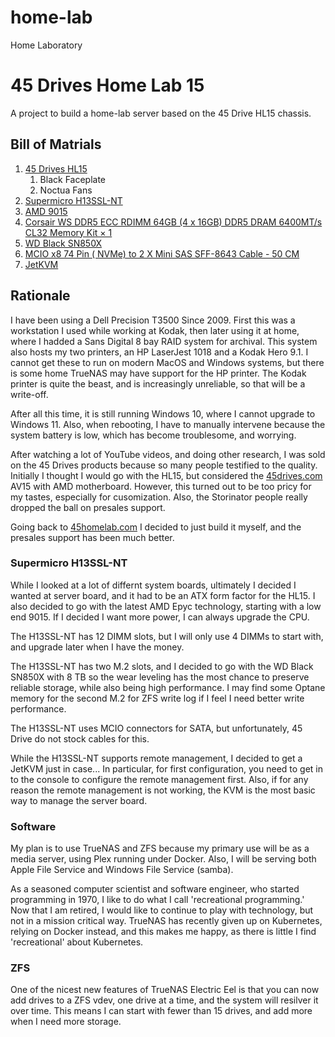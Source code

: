 # home-lab
Home Laboratory

# 45 Drives Home Lab 15

A project to build a home-lab server based on the 45 Drive HL15 chassis.

## Bill of Matrials

1. [45 Drives HL15](https://store.45homelab.com/configure/hl15)
   1. Black Faceplate
   2. Noctua Fans
2. [Supermicro H13SSL-NT](https://www.supermicro.com/en/products/motherboard/h13ssl-nt)
3. [AMD 9015](https://www.amd.com/en/products/processors/server/epyc/9005-series/amd-epyc-9015.html)
4. [Corsair WS DDR5 ECC RDIMM 64GB (4 x 16GB) DDR5 DRAM 6400MT/s CL32 Memory Kit × 1](https://www.corsair.com/ca/en/p/memory/cma64gx5m4b6400c32/ws-ddr5-ecc-rdimm-64gb-4-x-16gb-ddr5-dram-6400mt-s-cl32-memory-kit-cma64gx5m4b6400c32)
6. [WD Black SN850X](https://www.westerndigital.com/en-in/products/internal-drives/wd-black-sn850x-nvme-ssd?sku=WDS800T2XHE)
7. [MCIO x8 74 Pin ( NVMe) to 2 X Mini SAS SFF-8643 Cable - 50 CM](https://www.microsatacables.com/mcio-x8-74pin-nvme-to-2x-sff-8643-nvme-50-cm)
8. [JetKVM](https://www.kickstarter.com/projects/jetkvm/jetkvm) 

## Rationale

I have been using a Dell Precision T3500 Since 2009. First this was a workstation I used while working at Kodak,
then later using it at home, where I hadded a Sans Digital 8 bay RAID system for archival. This system also hosts
my two printers, an HP LaserJest 1018 and a Kodak Hero 9.1. I cannot get these to run on modern MacOS and Windows
systems, but there is some home TrueNAS may have support for the HP printer. The Kodak printer is quite the beast,
and is increasingly unreliable, so that will be a write-off.

After all this time, it is still running Windows 10, where I cannot upgrade to Windows 11. Also, when rebooting,
I have to manually intervene because the system battery is low, which has become troublesome, and worrying.

After watching a lot of YouTube videos, and doing other research, I was sold on the 45 Drives products because so
many people testified to the quality. Initially I thought I would go with the HL15, but considered the
[45drives.com](https://45drives.com) AV15 with AMD motherboard. However, this turned out to be too pricy for my tastes,
especially for cusomization. Also, the Storinator people really dropped the ball on presales support.

Going back to [45homelab.com](https://45homelab.com) I decided to just build it myself, and the presales support has
been much better.

### Supermicro H13SSL-NT

While I looked at a lot of differnt system boards, ultimately I decided I wanted at server board, and it had to be an
ATX form factor for the HL15. I also decided to go with the latest AMD Epyc technology, starting with a low end 9015.
If I decided I want more power, I can always upgrade the CPU.

The H13SSL-NT has 12 DIMM slots, but I will only use 4 DIMMs to start with, and upgrade later when I have the money.

The H13SSL-NT has two M.2 slots, and I decided to go with the WD Black SN850X with 8 TB so the wear leveling has the
most chance to preserve reliable storage, while also being high performance. I may find some Optane memory for the
second M.2 for ZFS write log if I feel I need better write performance.

The H13SSL-NT uses MCIO connectors for SATA, but unfortunately, 45 Drive do not stock cables for this.

While the H13SSL-NT supports remote management, I decided to get a JetKVM just in case... In particular, for first
configuration, you need to get in to the console to configure the remote management first. Also, if for any reason
the remote management is not working, the KVM is the most basic way to manage the server board.

### Software

My plan is to use TrueNAS and ZFS because my primary use will be as a media server, using Plex running under Docker.
Also, I will be serving both Apple File Service and Windows File Service (samba).

As a seasoned computer scientist and software engineer, who started programming in 1970, I like to do what I call
'recreational programming.' Now that I am retired, I would like to continue to play with technology, but not in a
mission critical way. TrueNAS has recently given up on Kubernetes, relying on Docker instead, and this makes me happy,
as there is little I find 'recreational' about Kubernetes.

### ZFS

One of the nicest new features of TrueNAS Electric Eel is that you can now add drives to a ZFS vdev, one drive at
a time, and the system will resilver it over time. This means I can start with fewer than 15 drives, and add more
when I need more storage.

